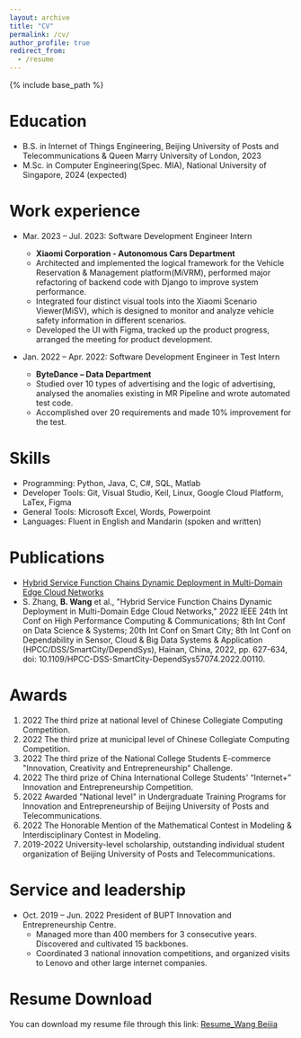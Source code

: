 ```yaml
---
layout: archive
title: "CV"
permalink: /cv/
author_profile: true
redirect_from:
  - /resume
---
```


{% include base_path %}

Education
======
* B.S. in Internet of Things Engineering, Beijing University of Posts and Telecommunications & Queen Marry University of London, 2023
* M.Sc. in Computer Engineering(Spec. MIA), National University of Singapore, 2024 (expected)

Work experience
======
* Mar. 2023 – Jul. 2023: Software Development Engineer Intern
  * **Xiaomi Corporation - Autonomous Cars Department**
  * Architected and implemented the logical framework for the Vehicle Reservation & Management platform(MiVRM), performed major refactoring of backend code with Django to improve system performance.
  * Integrated four distinct visual tools into the Xiaomi Scenario Viewer(MiSV), which is designed to monitor and analyze vehicle safety information in different scenarios. 
  * Developed the UI with Figma, tracked up the product progress, arranged the meeting for product development.

* Jan. 2022 – Apr. 2022: Software Development Engineer in Test Intern
  * **ByteDance – Data Department**
  * Studied over 10 types of advertising and the logic of advertising, analysed the anomalies existing in MR Pipeline and wrote automated test code.
  * Accomplished over 20 requirements and made 10% improvement for the test.
  
Skills
======
* Programming: Python, Java, C, C#, SQL, Matlab
* Developer Tools: Git, Visual Studio, Keil, Linux, Google Cloud Platform, LaTex, Figma
* General Tools: Microsoft Excel, Words, Powerpoint
* Languages: Fluent in English and Mandarin (spoken and written)

Publications
======
* [Hybrid Service Function Chains Dynamic Deployment in Multi-Domain Edge Cloud Networks](https://ieeexplore.ieee.org/document/10074740/metrics)
* S. Zhang, **B. Wang** et al., "Hybrid Service Function Chains Dynamic Deployment in Multi-Domain Edge Cloud Networks," 2022 IEEE 24th Int Conf on High Performance Computing & Communications; 8th Int Conf on Data Science & Systems; 20th Int Conf on Smart City; 8th Int Conf on Dependability in Sensor, Cloud & Big Data Systems & Application (HPCC/DSS/SmartCity/DependSys), Hainan, China, 2022, pp. 627-634, doi: 10.1109/HPCC-DSS-SmartCity-DependSys57074.2022.00110.
  
Awards
======
1. 2022 The third prize at national level of Chinese Collegiate Computing Competition.
2. 2022 The third prize at municipal level of Chinese Collegiate Computing Competition.
3. 2022 The third prize of the National College Students E-commerce "Innovation, Creativity and Entrepreneurship" Challenge.
4. 2022 The third prize of China International College Students' “Internet+” Innovation and Entrepreneurship Competition.
5. 2022 Awarded "National level" in Undergraduate Training Programs for Innovation and Entrepreneurship of Beijing University of Posts and Telecommunications.
6. 2022 The Honorable Mention of the  Mathematical Contest in Modeling & Interdisciplinary Contest in Modeling.
7. 2019-2022 University-level scholarship, outstanding individual student organization of Beijing University of Posts and Telecommunications.

Service and leadership
======
* Oct. 2019 – Jun. 2022 President of BUPT Innovation and Entrepreneurship Centre.
  * Managed more than 400 members for 3 consecutive years. Discovered and cultivated 15 backbones. 
  * Coordinated 3 national innovation competitions, and organized visits to Lenovo and other large internet companies.

Resume Download
=====
You can download my resume file through this link: [Resume_Wang Beijia](https://kathywang789.github.io/files/Resume.pdf)
